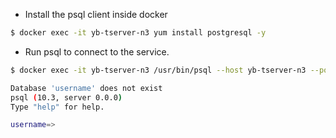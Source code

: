 -  Install the psql client inside docker

```{.sh .copy .separator-dollar}
$ docker exec -it yb-tserver-n3 yum install postgresql -y
```

- Run psql to connect to the service.

```{.sh .copy .separator-dollar}
$ docker exec -it yb-tserver-n3 /usr/bin/psql --host yb-tserver-n3 --port 5433
```

```sh
Database 'username' does not exist
psql (10.3, server 0.0.0)
Type "help" for help.

username=>
```